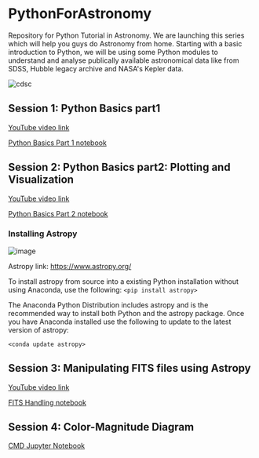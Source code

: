 # PythonForAstronomy
Repository for Python Tutorial in Astronomy. We are launching this series which will help you guys do Astronomy from home.
Starting with a basic introduction to Python, we will be using some Python modules to understand and analyse publically available astronomical data like from SDSS, Hubble legacy archive and NASA's Kepler data.

![cdsc](https://raw.githubusercontent.com/Horizonrepo/PythonForAstronomy/master/Poster.jpeg)


## Session 1: Python Basics part1


[YouTube video link](https://youtu.be/HfYR0uwYAyM)


[Python Basics Part 1 notebook](https://github.com/Horizonrepo/PythonForAstronomy/blob/master/Python%20Basics1/PYTHON%20TUTORIAL%201.ipynb)

## Session 2: Python Basics part2: Plotting and Visualization


[YouTube video link](https://youtu.be/bGQQnNWlcMM)

[Python Basics Part 2 notebook](https://github.com/Horizonrepo/PythonForAstronomy/blob/master/Python%20Basic%202/PYTHON_TUTORIAL%202.ipynb)


### Installing Astropy

![image](https://upload.wikimedia.org/wikipedia/commons/5/5a/Logo_of_the_Astropy_Project.png)

Astropy link: https://www.astropy.org/

To install astropy from source into a existing Python installation without using Anaconda, use the following:
`<pip install astropy>`
  
The Anaconda Python Distribution includes astropy and is the recommended way to install both Python and the astropy package. Once you have Anaconda installed use the following to update to the latest version of astropy:

`<conda update astropy>`
  
## Session 3: Manipulating FITS files using Astropy

[YouTube video link](https://youtu.be/goH9yXu4jWw)

[FITS Handling notebook](https://github.com/Horizonrepo/PythonForAstronomy/blob/master/FITS%20Handling/PythonforAstronomy3.ipynb)


## Session 4: Color-Magnitude Diagram
[CMD Jupyter Notebook](https://github.com/Horizonrepo/PythonForAstronomy/blob/master/Color-Magnitude-Diagrams/Color-Magnitude%20Diagrams.ipynb)

